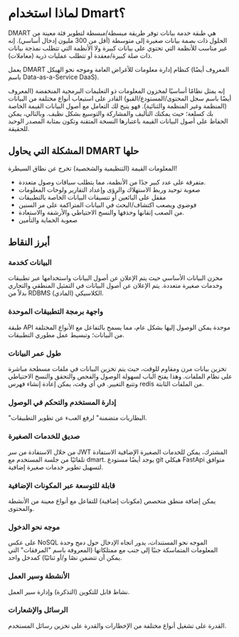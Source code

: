 # لماذا استخدام Dmart؟

DMART هي طبقة خدمة بيانات توفر طريقة مبسطة/مبسطة لتطوير فئة معينة من الحلول ذات بصمة بيانات صغيرة إلى متوسطة (أقل من 300 مليون إدخال أساسي). إنه غير مناسب للأنظمة التي تحتوي على بيانات كبيرة ولا الأنظمة التي تتطلب نمذجة بيانات ذات صلة كبيرة/معقدة أو تتطلب عمليات ذرية (معاملات).

يعمل DMART كنظام إدارة معلومات للأغراض العامة وموجه نحو الهيكل (المعروف أيضًا باسم Data-as-a-Service DaaS).

إنه يمثل نظامًا أساسيًا لمخزون المعلومات ذو التعليمات البرمجية المنخفضة (المعروف أيضًا باسم سجل المحتوى/المستودع/القبو) القادر على استيعاب أنواع مختلفة من البيانات (المنظمة وغير المنظمة والثنائية). فهو يتيح لك التعامل مع أصول البيانات القيمة الخاصة بك كسلعة؛ حيث يمكنك التأليف والمشاركة والتوسيع بشكل نظيف. وبالتالي، يمكن الحفاظ على أصول البيانات القيمة باعتبارها النسخة المتقنة وتكون بمثابة المصدر الوحيد للحقيقة.

## المشكلة التي يحاول DMART حلها

المعلومات القيمة (التنظيمية والشخصية) تخرج عن نطاق السيطرة!

- متفرقة على عدد كبير جدًا من الأنظمة، مما يتطلب سياقات وصول متعددة.
- صعوبة توحيد وربط الاستهلاك والرؤى وإعداد التقارير ولوحات المعلومات
- مقفل على البائعين أو تنسيقات البيانات الخاصة بالتطبيقات
- فوضوي ويصعب اكتشاف/البحث في البيانات المتراكمة على مر السنين
- من الصعب إتقانها وحذفها والنسخ الاحتياطي والأرشفة والاستعادة.
- صعوبة الحماية والتأمين

## أبرز النقاط

### البيانات كخدمة
مخزن البيانات الأساسي حيث يتم الإعلان عن أصول البيانات واستخدامها عبر تطبيقات وخدمات صغيرة متعددة. يتم الإعلان عن أصول البيانات في التمثيل المنطقي والتجاري بدلاً من RDBMS الكلاسيكي (المادي).

### واجهة برمجة التطبيقات الموحدة
طبقة API موحدة يمكن الوصول إليها بشكل عام، مما يسمح بالتفاعل مع الأنواع المختلفة من البيانات؛ وتبسيط عمل مطوري التطبيقات.

### طول عمر البيانات
تخزين بيانات مرن ومقاوم للوقت، حيث يتم تخزين البيانات في ملفات مسطحة مباشرة على نظام الملفات. وهذا يفتح الباب لسهولة الوصول والفحص والتحقق والنسخ الاحتياطي وتتبع التغيير. في أي وقت، يمكن إعادة إنشاء فهرس redis من الملفات الثابتة.

### إدارة المستخدم والتحكم في الوصول
"البطاريات متضمنة" لرفع العبء عن تطوير التطبيقات.

### صديق للخدمات الصغيرة
من خلال الاستفادة من سر JWT المشترك، يمكن للخدمات الصغيرة الإضافية الاستفادة تلقائيًا من جلسة المستخدم مع dmart. يوجد أيضًا مستودع git هيكلي FastApi متوافق لتسهيل تطوير خدمات صغيرة إضافية.

### قابلة للتوسعة عبر المكونات الإضافية
يمكن إضافة منطق متخصص (مكونات إضافية) للتفاعل مع أنواع معينة من الأنشطة والمحتوى.

### موجه نحو الدخول
على عكس NoSQL الموجه نحو المستندات، يدور اتجاه الإدخال حول دمج وحدة المعلومات المتماسكة جنبًا إلى جنب مع ممتلكاتها (المعروفة باسم "المرفقات" التي يمكن أن تتضمن نصًا و/أو ثنائيًا) كمدخل واحد.

### الأنشطة وسير العمل
نشاط قابل للتكوين (التذكرة) وإدارة سير العمل.

### الرسائل والإشعارات
القدرة على تشغيل أنواع مختلفة من الإخطارات والقدرة على تخزين رسائل المستخدم.